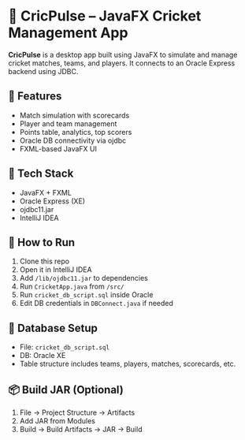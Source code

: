# 🏏 CricPulse – JavaFX Cricket Management App

**CricPulse** is a desktop app built using JavaFX to simulate and manage cricket matches, teams, and players. It connects to an Oracle Express backend using JDBC.

## 🚀 Features

- Match simulation with scorecards
- Player and team management
- Points table, analytics, top scorers
- Oracle DB connectivity via ojdbc
- FXML-based JavaFX UI

## 🧰 Tech Stack

- JavaFX + FXML
- Oracle Express (XE)
- ojdbc11.jar
- IntelliJ IDEA

## 🔧 How to Run

1. Clone this repo
2. Open it in IntelliJ IDEA
3. Add `/lib/ojdbc11.jar` to dependencies
4. Run `CricketApp.java` from `/src/`
5. Run `cricket_db_script.sql` inside Oracle
6. Edit DB credentials in `DBConnect.java` if needed

## 💾 Database Setup

- File: `cricket_db_script.sql`
- DB: Oracle XE
- Table structure includes teams, players, matches, scorecards, etc.

## 📦 Build JAR (Optional)

1. File → Project Structure → Artifacts
2. Add JAR from Modules
3. Build → Build Artifacts → JAR → Build
